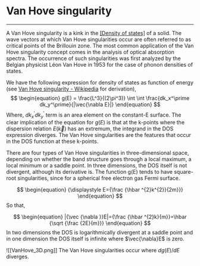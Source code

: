 # Van Hove singularity
---
A Van Hove singularity is a kink in the [[Density of states]](DOS) of a solid. The wave vectors at which Van Hove singularities occur are often referred to as critical points of the Brillouin zone. The most common application of the Van Hove singularity concept comes in the analysis of optical absorption spectra. The occurrence of such singularities was first analyzed by the Belgian physicist Léon Van Hove in 1953 for the case of phonon densities of states. 

We have the following expression for density of states as function of energy (see [Van Hove singularity - Wikipedia](https://en.wikipedia.org/wiki/Van_Hove_singularity) for derivation),
$$
\begin{equation}
g(E) = \frac{L^3}{(2\pi^3)} \int \int \frac{dk_x^\prime dk_y^\prime}{|\vec{\nabla E}|}
\end{equation}
$$
Where, $dk_x^\prime dk_y^\prime$ term is an area element on the constant-E surface. The clear implication of the equation for $g(E)$ is that at the k-points where the dispersion relation $E({\vec {k}})$ has an extremum, the integrand in the DOS expression diverges. The Van Hove singularities are the features that occur in the DOS function at these k-points. 

There are four types of Van Hove singularities in three-dimensional space, depending on whether the band structure goes through a local maximum, a local minimum or a saddle point. In three dimensions, the DOS itself is not divergent, although its derivative is. The function g(E) tends to have square-root singularities, since for a spherical free electron gas Fermi surface.

$$
\begin{equation}
{\displaystyle E={\frac {\hbar ^{2}k^{2}}{2m}}}  
\end{equation}
$$
So that, 

$$
\begin{equation}
|{\vec {\nabla }}E|={\frac {\hbar ^{2}k}{m}}=\hbar {\sqrt {\frac {2E}{m}}} 
\end{equation}
$$
In two dimensions the DOS is logarithmically divergent at a saddle point and in one dimension the DOS itself is infinite where $\vec{\nabla}E$ is zero. 

![[VanHove_3D.png]]
	The Van Hove singularities occur where $dg(E)/dE$ diverges.





